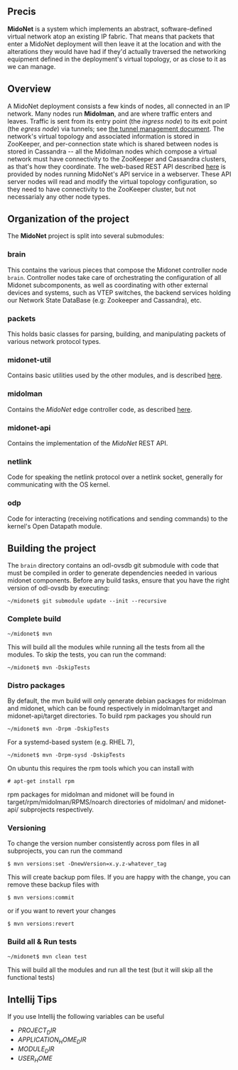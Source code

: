 ## Precis

**MidoNet** is a system which implements an abstract, software-defined
virtual network atop an existing IP fabric.  That means that packets that
enter a MidoNet deployment will then leave it at the location and with the
alterations they would have had if they'd actually traversed the networking
equipment defined in the deployment's virtual topology, or as close to it
as we can manage.

## Overview

A MidoNet deployment consists a few kinds of nodes, all connected in
an IP network.  Many nodes run **Midolman**, and are where traffic enters
and leaves.  Traffic is sent from its entry point (the *ingress node*) to
its exit point (the *egress node*) via tunnels; see [the tunnel management
document](docs/tunnel-management.md).  The network's virtual topology
and associated information is stored in ZooKeeper, and per-connection
state which is shared between nodes is stored in Cassandra -- all the
Midolman nodes which compose a virtual network must have connectivity to
the ZooKeeper and Cassandra clusters, as that's how they coordinate.
The web-based REST API described [here](docs/rest-api-specification.md)
is provided by nodes running MidoNet's API service in a webserver.  These
API server nodes will read and modify the virtual topology configuration,
so they need to have connectivity to the ZooKeeper cluster, but not
necessarialy any other node types.


## Organization of the project

The **MidoNet** project is split into several submodules:

### brain

This contains the various pieces that compose the Midonet controller
node `brain`. Controller nodes take care of orchestrating the
configuration of all Midonet subcomponents, as well as coordinating with
other external devices and systems, such as VTEP switches, the backend services
holding our Network State DataBase (e.g: Zookeeper and Cassandra), etc.

### packets

This holds basic classes for parsing, building, and manipulating packets
of various network protocol types.

### midonet-util

Contains basic utilities used by the other modules, and is described
[here](docs/midonet-util.md).

### midolman

Contains the *MidoNet* edge controller code, as described [here](docs/midolman.md).

### midonet-api

Contains the implementation of the *MidoNet* REST API.

### netlink

Code for speaking the netlink protocol over a netlink socket, generally
for communicating with the OS kernel.

### odp

Code for interacting (receiving notifications and sending commands) to
the kernel's Open Datapath module.


## Building the project

The `brain` directory contains an odl-ovsdb git submodule with code that
must be compiled in order to generate dependencies needed in various
midonet components. Before any build tasks, ensure that you have the
right version of odl-ovsdb by executing:

    ~/midonet$ git submodule update --init --recursive

### Complete build

    ~/midonet$ mvn

This will build all the modules while running all the tests from all the modules.
To skip the tests, you can run the command:

    ~/midonet$ mvn -DskipTests

### Distro packages

By default, the mvn build will only generate debian packages for midolman and
midonet, which can be found respectively in midolman/target and
midonet-api/target directories. To build rpm packages you should run

    ~/midonet$ mvn -Drpm -DskipTests

For a systemd-based system (e.g. RHEL 7),

    ~/midonet$ mvn -Drpm-sysd -DskipTests

On ubuntu this requires the rpm tools which you can install with

    # apt-get install rpm

rpm packages for midolman and midonet will be found in
target/rpm/midolman/RPMS/noarch directories of midolman/ and midonet-api/
subprojects respectively.

### Versioning

To change the version number consistently across pom files in all subprojects,
you can run the command

    $ mvn versions:set -DnewVersion=x.y.z-whatever_tag

This will create backup pom files. If you are happy with the change, you can
remove these backup files with

    $ mvn versions:commit

or if you want to revert your changes

    $ mvn versions:revert

### Build all & Run tests

    ~/midonet$ mvn clean test

This will build all the modules and run all the test (but it will skip all the
functional tests)


## Intellij Tips

If you use Intellij the following variables can be useful
* $PROJECT_DIR$
* $APPLICATION_HOME_DIR$
* $MODULE_DIR$
* $USER_HOME$
